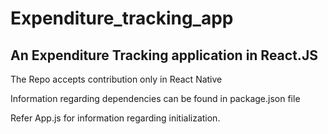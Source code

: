 # Expenditure_tracking_app

## An Expenditure Tracking application in React.JS
The Repo accepts contribution only in React Native

Information regarding dependencies can be found in package.json file

Refer App.js for information regarding initialization.
